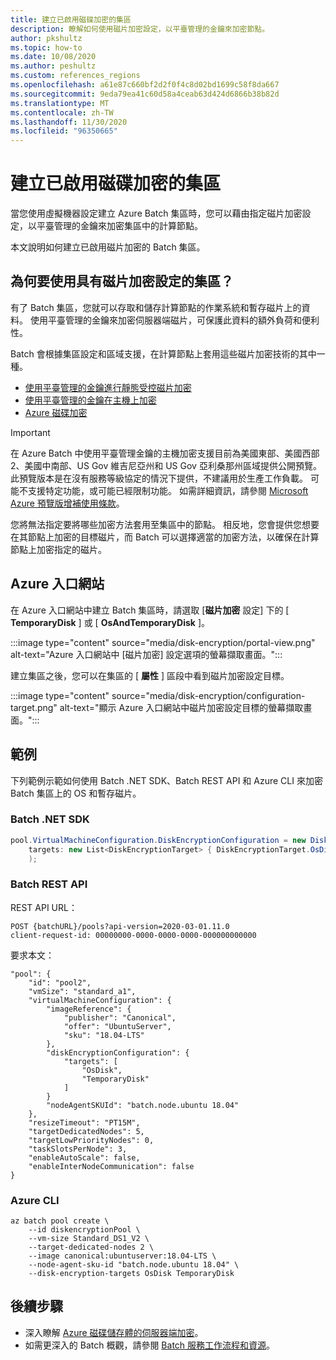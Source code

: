 ```yaml
---
title: 建立已啟用磁碟加密的集區
description: 瞭解如何使用磁片加密設定，以平臺管理的金鑰來加密節點。
author: pkshultz
ms.topic: how-to
ms.date: 10/08/2020
ms.author: peshultz
ms.custom: references_regions
ms.openlocfilehash: a61e87c660bf2d2f0f4c8d02bd1699c58f8da667
ms.sourcegitcommit: 9eda79ea41c60d58a4ceab63d424d6866b38b82d
ms.translationtype: MT
ms.contentlocale: zh-TW
ms.lasthandoff: 11/30/2020
ms.locfileid: "96350665"
---
```

# <a name="create-a-pool-with-disk-encryption-enabled"></a>建立已啟用磁碟加密的集區

當您使用虛擬機器設定建立 Azure Batch 集區時，您可以藉由指定磁片加密設定，以平臺管理的金鑰來加密集區中的計算節點。

本文說明如何建立已啟用磁片加密的 Batch 集區。

## <a name="why-use-a-pool-with-disk-encryption-configuration"></a>為何要使用具有磁片加密設定的集區？

有了 Batch 集區，您就可以存取和儲存計算節點的作業系統和暫存磁片上的資料。 使用平臺管理的金鑰來加密伺服器端磁片，可保護此資料的額外負荷和便利性。

Batch 會根據集區設定和區域支援，在計算節點上套用這些磁片加密技術的其中一種。

- [使用平臺管理的金鑰進行靜態受控磁片加密](../virtual-machines/disk-encryption.md#platform-managed-keys)
- [使用平臺管理的金鑰在主機上加密](../virtual-machines/disk-encryption.md#encryption-at-host---end-to-end-encryption-for-your-vm-data)
- [Azure 磁碟加密](../security/fundamentals/azure-disk-encryption-vms-vmss.md)

> [!IMPORTANT]
> 在 Azure Batch 中使用平臺管理金鑰的主機加密支援目前為美國東部、美國西部2、美國中南部、US Gov 維吉尼亞州和 US Gov 亞利桑那州區域提供公開預覽。
> 此預覽版本是在沒有服務等級協定的情況下提供，不建議用於生產工作負載。 可能不支援特定功能，或可能已經限制功能。
> 如需詳細資訊，請參閱 [Microsoft Azure 預覽版增補使用條款](https://azure.microsoft.com/support/legal/preview-supplemental-terms/)。

您將無法指定要將哪些加密方法套用至集區中的節點。 相反地，您會提供您想要在其節點上加密的目標磁片，而 Batch 可以選擇適當的加密方法，以確保在計算節點上加密指定的磁片。

## <a name="azure-portal"></a>Azure 入口網站

在 Azure 入口網站中建立 Batch 集區時，請選取 [**磁片加密** 設定] 下的 [ **TemporaryDisk** ] 或 [ **OsAndTemporaryDisk** ]。

:::image type="content" source="media/disk-encryption/portal-view.png" alt-text="Azure 入口網站中 [磁片加密] 設定選項的螢幕擷取畫面。":::

建立集區之後，您可以在集區的 [ **屬性** ] 區段中看到磁片加密設定目標。

:::image type="content" source="media/disk-encryption/configuration-target.png" alt-text="顯示 Azure 入口網站中磁片加密設定目標的螢幕擷取畫面。":::

## <a name="examples"></a>範例

下列範例示範如何使用 Batch .NET SDK、Batch REST API 和 Azure CLI 來加密 Batch 集區上的 OS 和暫存磁片。

### <a name="batch-net-sdk"></a>Batch .NET SDK

```csharp
pool.VirtualMachineConfiguration.DiskEncryptionConfiguration = new DiskEncryptionConfiguration(
    targets: new List<DiskEncryptionTarget> { DiskEncryptionTarget.OsDisk, DiskEncryptionTarget.TemporaryDisk }
    );
```

### <a name="batch-rest-api"></a>Batch REST API

REST API URL：
```
POST {batchURL}/pools?api-version=2020-03-01.11.0
client-request-id: 00000000-0000-0000-0000-000000000000
```
要求本文：
```
"pool": {
    "id": "pool2",
    "vmSize": "standard_a1",
    "virtualMachineConfiguration": {
        "imageReference": {
            "publisher": "Canonical",
            "offer": "UbuntuServer",
            "sku": "18.04-LTS"
        },
        "diskEncryptionConfiguration": {
            "targets": [
                "OsDisk",
                "TemporaryDisk"
            ]
        }
        "nodeAgentSKUId": "batch.node.ubuntu 18.04"
    },
    "resizeTimeout": "PT15M",
    "targetDedicatedNodes": 5,
    "targetLowPriorityNodes": 0,
    "taskSlotsPerNode": 3,
    "enableAutoScale": false,
    "enableInterNodeCommunication": false
}
```

### <a name="azure-cli"></a>Azure CLI

```azurecli-interactive
az batch pool create \
    --id diskencryptionPool \
    --vm-size Standard_DS1_V2 \
    --target-dedicated-nodes 2 \
    --image canonical:ubuntuserver:18.04-LTS \
    --node-agent-sku-id "batch.node.ubuntu 18.04" \
    --disk-encryption-targets OsDisk TemporaryDisk
```

## <a name="next-steps"></a>後續步驟

- 深入瞭解 [Azure 磁碟儲存體的伺服器端加密](../virtual-machines/disk-encryption.md)。
- 如需更深入的 Batch 概觀，請參閱 [Batch 服務工作流程和資源](batch-service-workflow-features.md)。